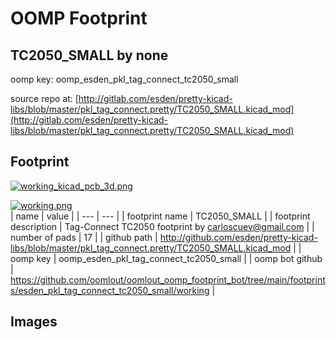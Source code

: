 # OOMP Footprint  
## TC2050_SMALL  by none  
  
oomp key: oomp_esden_pkl_tag_connect_tc2050_small  
  
source repo at: [http://gitlab.com/esden/pretty-kicad-libs/blob/master/pkl_tag_connect.pretty/TC2050_SMALL.kicad_mod](http://gitlab.com/esden/pretty-kicad-libs/blob/master/pkl_tag_connect.pretty/TC2050_SMALL.kicad_mod)  
## Footprint  
  
[![working_kicad_pcb_3d.png](working_kicad_pcb_3d_600.png)](working_kicad_pcb_3d.png)  
  
[![working.png](working_600.png)](working.png)  
| name | value | 
| --- | --- | 
| footprint name | TC2050_SMALL | 
| footprint description | Tag-Connect TC2050 footprint by carloscuev@gmail.com | 
| number of pads | 17 | 
| github path | http://github.com/esden/pretty-kicad-libs/blob/master/pkl_tag_connect.pretty/TC2050_SMALL.kicad_mod | 
| oomp key | oomp_esden_pkl_tag_connect_tc2050_small | 
| oomp bot github | https://github.com/oomlout/oomlout_oomp_footprint_bot/tree/main/footprints/esden_pkl_tag_connect_tc2050_small/working | 
## Images  
